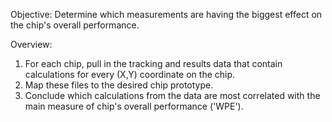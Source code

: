 Objective: Determine which measurements are having the biggest effect on the chip's overall performance.

Overview:
1. For each chip, pull in the tracking and results data that contain calculations for every (X,Y) coordinate on the chip. 
4. Map these files to the desired chip prototype. 
5. Conclude which calculations from the data are most correlated with the main measure of chip's overall performance ('WPE').
